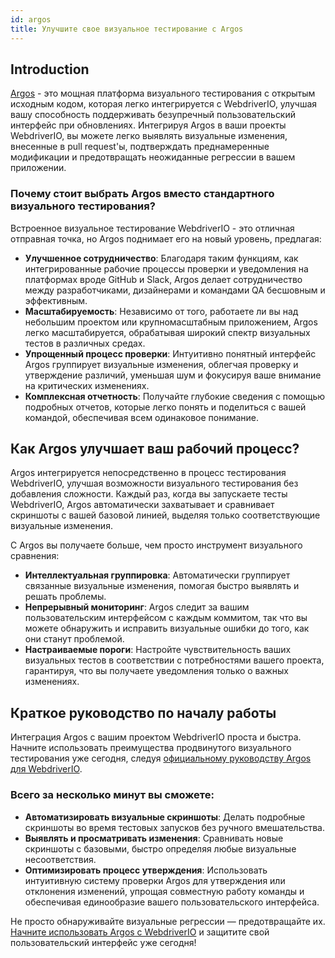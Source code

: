 ```yaml
---
id: argos
title: Улучшите свое визуальное тестирование с Argos
---
```


## Introduction

[Argos](https://argos-ci.com/?utm_source=webdriverio&utm_medium=partnered&utm_campaign=documentation) - это мощная платформа визуального тестирования с открытым исходным кодом, которая легко интегрируется с WebdriverIO, улучшая вашу способность поддерживать безупречный пользовательский интерфейс при обновлениях. Интегрируя Argos в ваши проекты WebdriverIO, вы можете легко выявлять визуальные изменения, внесенные в pull request'ы, подтверждать преднамеренные модификации и предотвращать неожиданные регрессии в вашем приложении.

### Почему стоит выбрать Argos вместо стандартного визуального тестирования?

Встроенное визуальное тестирование WebdriverIO - это отличная отправная точка, но Argos поднимает его на новый уровень, предлагая:

-   **Улучшенное сотрудничество**: Благодаря таким функциям, как интегрированные рабочие процессы проверки и уведомления на платформах вроде GitHub и Slack, Argos делает сотрудничество между разработчиками, дизайнерами и командами QA бесшовным и эффективным.
-   **Масштабируемость**: Независимо от того, работаете ли вы над небольшим проектом или крупномасштабным приложением, Argos легко масштабируется, обрабатывая широкий спектр визуальных тестов в различных средах.
-   **Упрощенный процесс проверки**: Интуитивно понятный интерфейс Argos группирует визуальные изменения, облегчая проверку и утверждение различий, уменьшая шум и фокусируя ваше внимание на критических изменениях.
-   **Комплексная отчетность**: Получайте глубокие сведения с помощью подробных отчетов, которые легко понять и поделиться с вашей командой, обеспечивая всем одинаковое понимание.

## Как Argos улучшает ваш рабочий процесс?

Argos интегрируется непосредственно в процесс тестирования WebdriverIO, улучшая возможности визуального тестирования без добавления сложности. Каждый раз, когда вы запускаете тесты WebdriverIO, Argos автоматически захватывает и сравнивает скриншоты с вашей базовой линией, выделяя только соответствующие визуальные изменения.

С Argos вы получаете больше, чем просто инструмент визуального сравнения:

-   **Интеллектуальная группировка**: Автоматически группирует связанные визуальные изменения, помогая быстро выявлять и решать проблемы.
-   **Непрерывный мониторинг**: Argos следит за вашим пользовательским интерфейсом с каждым коммитом, так что вы можете обнаружить и исправить визуальные ошибки до того, как они станут проблемой.
-   **Настраиваемые пороги**: Настройте чувствительность ваших визуальных тестов в соответствии с потребностями вашего проекта, гарантируя, что вы получаете уведомления только о важных изменениях.

## Краткое руководство по началу работы

Интеграция Argos с вашим проектом WebdriverIO проста и быстра. Начните использовать преимущества продвинутого визуального тестирования уже сегодня, следуя [официальному руководству Argos для WebdriverIO](https://argos-ci.com/docs/quickstart/webdriverio?utm_source=webdriverio&utm_medium=partnered&utm_campaign=documentation).

### Всего за несколько минут вы сможете:

-   **Автоматизировать визуальные скриншоты**: Делать подробные скриншоты во время тестовых запусков без ручного вмешательства.
-   **Выявлять и просматривать изменения**: Сравнивать новые скриншоты с базовыми, быстро определяя любые визуальные несоответствия.
-   **Оптимизировать процесс утверждения**: Использовать интуитивную систему проверки Argos для утверждения или отклонения изменений, упрощая совместную работу команды и обеспечивая единообразие вашего пользовательского интерфейса.

Не просто обнаруживайте визуальные регрессии — предотвращайте их. [Начните использовать Argos с WebdriverIO](https://argos-ci.com/?utm_source=webdriverio&utm_medium=partnered&utm_campaign=documentation) и защитите свой пользовательский интерфейс уже сегодня!
